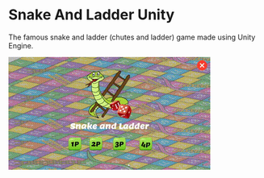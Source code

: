 # Snake And Ladder Unity

The famous snake and ladder (chutes and ladder) game made using Unity Engine.

![demo](Demos/demo.gif)

